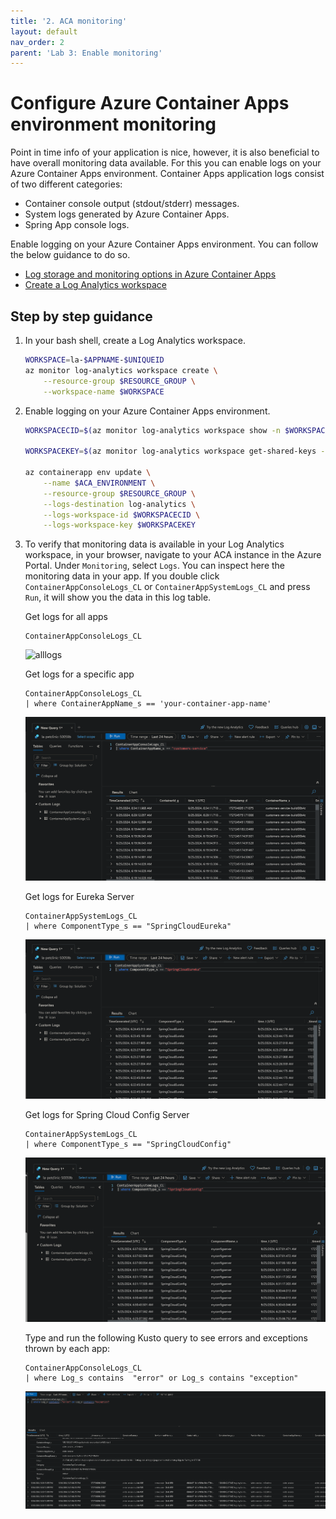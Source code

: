 ```yaml
---
title: '2. ACA monitoring'
layout: default
nav_order: 2
parent: 'Lab 3: Enable monitoring'
---
```


# Configure Azure Container Apps environment monitoring

Point in time info of your application is nice, however, it is also beneficial to have overall monitoring data available. For this you can enable logs on your Azure Container Apps environment. Container Apps application logs consist of two different categories:

- Container console output (stdout/stderr) messages.
- System logs generated by Azure Container Apps.
- Spring App console logs.

Enable logging on your Azure Container Apps environment. You can follow the below guidance to do so.

- [Log storage and monitoring options in Azure Container Apps](https://learn.microsoft.com/azure/container-apps/log-options)
- [Create a Log Analytics workspace](https://learn.microsoft.com/azure/azure-monitor/logs/quick-create-workspace?tabs=azure-cli)

## Step by step guidance

1. In your bash shell, create a Log Analytics workspace.
 
   ```bash
   WORKSPACE=la-$APPNAME-$UNIQUEID
   az monitor log-analytics workspace create \
       --resource-group $RESOURCE_GROUP \
       --workspace-name $WORKSPACE   
   ```

1. Enable logging on your Azure Container Apps environment.

   ```bash
   WORKSPACECID=$(az monitor log-analytics workspace show -n $WORKSPACE -g $RESOURCE_GROUP --query customerId -o tsv)

   WORKSPACEKEY=$(az monitor log-analytics workspace get-shared-keys -n $WORKSPACE -g $RESOURCE_GROUP --query primarySharedKey -o tsv)

   az containerapp env update \
       --name $ACA_ENVIRONMENT \
       --resource-group $RESOURCE_GROUP \
       --logs-destination log-analytics \
       --logs-workspace-id $WORKSPACECID \
       --logs-workspace-key $WORKSPACEKEY
   ```

1. To verify that monitoring data is available in your Log Analytics workspace, in your browser, navigate to your ACA instance in the Azure Portal. Under `Monitoring`, select `Logs`. You can inspect here the monitoring data in your app. If you double click `ContainerAppConsoleLogs_CL` or `ContainerAppSystemLogs_CL` and press `Run`, it will show you the data in this log table.

   Get logs for all apps

   ```Kusto
   ContainerAppConsoleLogs_CL
   ```

   ![alllogs](../../images/customers-service-logs.png)

   Get logs for a specific app

   ```Kusto
   ContainerAppConsoleLogs_CL
   | where ContainerAppName_s == 'your-container-app-name'
   ```

   ![logs](../../images/customerserviceapplog.png)

   Get logs for Eureka Server

   ```Kusto
   ContainerAppSystemLogs_CL
   | where ComponentType_s == "SpringCloudEureka"
   ```

   ![logs](../../images/Eurekaconsolelog.png)

   Get logs for Spring Cloud Config Server

   ```Kusto
   ContainerAppSystemLogs_CL
   | where ComponentType_s == "SpringCloudConfig"
   ```

    ![logs](../../images/CloudConfiglog.png)

   Type and run the following Kusto query to see errors and exceptions thrown by each app:

   ```Kusto
   ContainerAppConsoleLogs_CL
   | where Log_s contains  "error" or Log_s contains "exception"
   ```

   ![logs](../../images/exception.png)
